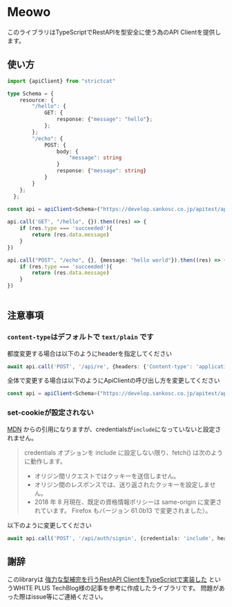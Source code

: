 # Meowo

このライブラリはTypeScriptでRestAPIを型安全に使う為のAPI Clientを提供します。

## 使い方

```ts
import {apiClient} from "strictcat"

type Schema = {
    resource: {
        "/hello": {
            GET: {
                response: {"message": "hello"};
            };
        };
        "/echo": {
            POST: {
                body: {
                    "message": string
                }
                response: {"message": string}
            }
        }
    };
  };
  
const api = apiClient<Schema>("https://develop.sankosc.co.jp/apitest/api")

api.call('GET', "/hello", {}).then((res) => {
    if (res.type === 'succeeded'){
        return (res.data.message)
    }
})

api.call("POST", "/echo", {}, {message: "hello world"}).then((res) => {
    if (res.type === 'succeeded'){
        return (res.data.message)
    }
})
  

```

## 注意事項

### `content-type`はデフォルトで `text/plain` です

都度変更する場合は以下のようにheaderを指定してください

```ts
await api.call('POST', '/api/re', {headers: {'Content-type': 'application/json'}}, {text: 'hello world'})
```

全体で変更する場合は以下のようにApiClientの呼び出し方を変更してください

```ts
const api = apiClient<Schema>("https://develop.sankosc.co.jp/apitest/api", "application/json")
```

### set-cookieが設定されない

[MDN](https://developer.mozilla.org/ja/docs/Web/API/Fetch_API/Using_Fetch) からの引用になりますが、credentialsが`include`になっていないと設定されません。

> credentials オプションを include に設定しない限り、fetch() は次のように動作します。
>
>-    オリジン間リクエストではクッキーを送信しません。
>-    オリジン間のレスポンスでは、送り返されたクッキーを設定しません。
>-    2018 年 8 月現在、既定の資格情報ポリシーは same-origin に変更されています。 Firefox もバージョン 61.0b13 で変更されました）。

以下のように変更してください

```ts
await api.call('POST', '/api/auth/signin', {credentials: 'include', headers: {'content-type': 'application/json'}}, {username, password})
```

## 謝辞

このlibraryは [強力な型補完を行うRestAPI ClientをTypeScriptで実装した](https://blog.wh-plus.co.jp/entry/2020/12/21/104033) というWHITE PLUS TechBlog様の記事を参考に作成したライブラリです。
問題があった際はissue等にご連絡ください。
